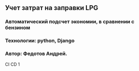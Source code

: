 ## Учет затрат на заправки LPG
### Автоматический подсчет экономии, в сравнении с бензином
### Технологии: python, Django 
### Автор: Федотов Андрей.
CI CD
1